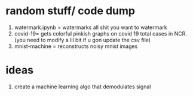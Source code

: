 # random stuff/ code dump

1. watermark.ipynb = watermarks all shit you want to watermark
2. covid-19= gets colorful pinkish graphs on covid 19 total cases in NCR. (you need to modify a lil bit if u gon update the csv file)
3. mnist-machine = reconstructs noisy mnist images 

# ideas

1. create a machine learning algo that demodulates signal
